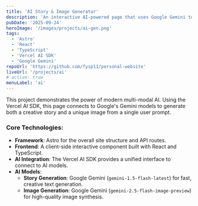 ```yaml
---
title: 'AI Story & Image Generator'
description: 'An interactive AI-powered page that uses Google Gemini to generate creative stories and images from a single prompt.'
pubDate: '2025-09-24'
heroImage: '/images/projects/ai-gen.png'
tags:
  - 'Astro'
  - 'React'
  - 'TypeScript'
  - 'Vercel AI SDK'
  - 'Google Gemini'
repoUrl: 'https://github.com/fysp11/personal-website'
liveUrl: '/projects/ai'
# active: true
menuLabel: 'ai'
---
```


This project demonstrates the power of modern multi-modal AI. Using the Vercel AI SDK, this page connects to Google's Gemini models to generate both a creative story and a unique image from a single user prompt.

### Core Technologies:

- **Framework**: Astro for the overall site structure and API routes.
- **Frontend**: A client-side interactive component built with React and TypeScript.
- **AI Integration**: The Vercel AI SDK provides a unified interface to connect to AI models.
- **AI Models**:
    - **Story Generation**: Google Gemini (`gemini-1.5-flash-latest`) for fast, creative text generation.
    - **Image Generation**: Google Gemini (`gemini-2.5-flash-image-preview`) for high-quality image synthesis.



